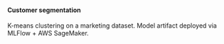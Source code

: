 #### Customer segmentation
K-means clustering on a marketing dataset. Model artifact deployed via MLFlow + AWS SageMaker.
